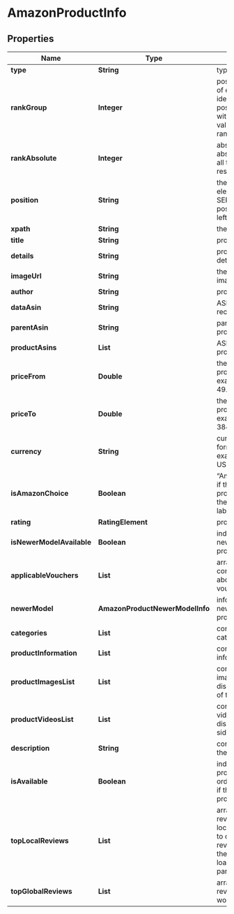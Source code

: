 # AmazonProductInfo


## Properties

| Name | Type | Description | Notes |
|------------ | ------------- | ------------- | -------------|
**type** | **String** | type of element |[optional]|
**rankGroup** | **Integer** | position within a group of elements with identical type values<br>positions of elements with different type values are omitted from rank_group |[optional]|
**rankAbsolute** | **Integer** | absolute rank<br>absolute position among all the elements in the response array |[optional]|
**position** | **String** | the alignment of the element in Amazon SERP<br>possible values:<br>left, right |[optional]|
**xpath** | **String** | the XPath of the element |[optional]|
**title** | **String** | product title |[optional]|
**details** | **String** | product specs and other details |[optional]|
**imageUrl** | **String** | the URL of the product image |[optional]|
**author** | **String** | product brand name |[optional]|
**dataAsin** | **String** | ASIN of the product received in a POST array |[optional]|
**parentAsin** | **String** | parent ASIN of the product |[optional]|
**productAsins** | **List<String>** | ASINs of all found product modifications |[optional]|
**priceFrom** | **Double** | the lower limit of the product price range<br>example:<br>49.98 |[optional]|
**priceTo** | **Double** | the upper limit of the product price range<br>example:<br>384.99 |[optional]|
**currency** | **String** | currency in the ISO format<br>example:<br>USD |[optional]|
**isAmazonChoice** | **Boolean** | “Amazon’s choice” label<br>if the value is true, the product is marked with the “Amazon’s choice” label |[optional]|
**rating** | **RatingElement** | product rating info |[optional]|
**isNewerModelAvailable** | **Boolean** | indicates whether the newer model of the product is available |[optional]|
**applicableVouchers** | **List<AmazonApplicableVouchersItem>** | array of objects containing information about applicable vouchers |[optional]|
**newerModel** | **AmazonProductNewerModelInfo** | information about the newer model of the product |[optional]|
**categories** | **List<ProductCategoryInfo>** | contains related product categories |[optional]|
**productInformation** | **List<BaseMerchantAmazonProductInformationElementItem>** | contains related product information |[optional]|
**productImagesList** | **List<String>** | contains URLs for all images of the product displayed on the left side of the main image |[optional]|
**productVideosList** | **List<String>** | contains URLs for all videos of the product displayed on the right side of the main video |[optional]|
**description** | **String** | contains description of the product |[optional]|
**isAvailable** | **Boolean** | indicates whether the product is available for ordering<br>if the value is true, the product can be ordered |[optional]|
**topLocalReviews** | **List<AmazonReviewItem>** | array of objects with top reviews from target location<br>to obtain additional local reviews, you can specify the load_more_local_reviews parameter in Task POST |[optional]|
**topGlobalReviews** | **List<AmazonReviewItem>** | array of objects with top reviews from around the world |[optional]|